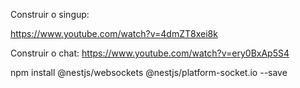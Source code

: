 
Construir o singup: 

https://www.youtube.com/watch?v=4dmZT8xei8k 

Construir o chat:
https://www.youtube.com/watch?v=ery0BxAp5S4

npm install @nestjs/websockets @nestjs/platform-socket.io --save